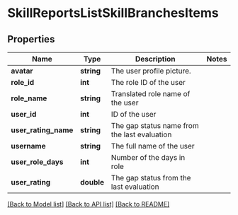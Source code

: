 # SkillReportsListSkillBranchesItems

## Properties
Name | Type | Description | Notes
------------ | ------------- | ------------- | -------------
**avatar** | **string** | The user profile picture. | 
**role_id** | **int** | The role ID of the user | 
**role_name** | **string** | Translated role name of the user | 
**user_id** | **int** | ID of the user | 
**user_rating_name** | **string** | The gap status name from the last evaluation | 
**username** | **string** | The full name of the user | 
**user_role_days** | **int** | Number of the days in role | 
**user_rating** | **double** | The gap status from the last evaluation | 

[[Back to Model list]](../README.md#documentation-for-models) [[Back to API list]](../README.md#documentation-for-api-endpoints) [[Back to README]](../README.md)


